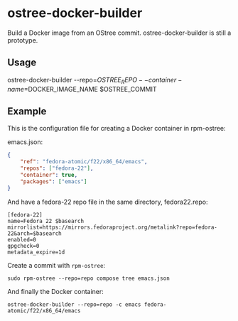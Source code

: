# ostree-docker-builder
Build a Docker image from an OStree commit.  ostree-docker-builder is
still a prototype.

## Usage

ostree-docker-builder --repo=$OSTREE_REPO --container-name=$DOCKER_IMAGE_NAME $OSTREE_COMMIT

## Example

This is the configuration file for creating a Docker container in
rpm-ostree:

emacs.json:
```json
{  
    "ref": "fedora-atomic/f22/x86_64/emacs",  
    "repos": ["fedora-22"],  
    "container": true,  
    "packages": ["emacs"]  
}
```

And have a fedora-22 repo file in the same directory, fedora22.repo:

```
[fedora-22]  
name=Fedora 22 $basearch  
mirrorlist=https://mirrors.fedoraproject.org/metalink?repo=fedora-22&arch=$basearch  
enabled=0  
gpgcheck=0  
metadata_expire=1d
```

Create a commit with ```rpm-ostree```:

```sudo rpm-ostree --repo=repo compose tree emacs.json```

And finally the Docker container:

```ostree-docker-builder --repo=repo -c emacs fedora-atomic/f22/x86_64/emacs```
